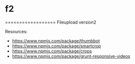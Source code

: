 # f2
==================
Fileupload version2

Resources:
- https://www.npmjs.com/package/thumbbot
- https://www.npmjs.com/package/smartcrop
- https://www.npmjs.com/package/crops
- https://www.npmjs.com/package/grunt-responsive-videos

